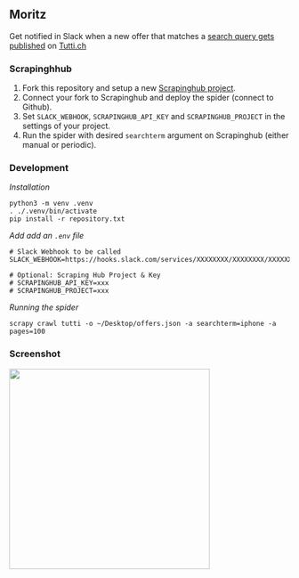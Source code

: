 ## Moritz

Get notified in Slack when a new offer that matches a [search query gets published](http://www.tutti.ch/ganze-schweiz) on [Tutti.ch](http://www.tutti.ch)

### Scrapinghhub

1. Fork this repository and setup a new [Scrapinghub project](https://scrapinghub.com).
2. Connect your fork to Scrapinghub and deploy the spider (connect to Github).
3. Set `SLACK_WEBHOOK`, `SCRAPINGHUB_API_KEY` and `SCRAPINGHUB_PROJECT` in the settings of your project.
4. Run the spider with desired `searchterm` argument on Scrapinghub (either manual or periodic).

### Development

_Installation_

```
python3 -m venv .venv
. ./.venv/bin/activate
pip install -r repository.txt
```

_Add add an `.env` file_

```
# Slack Webhook to be called
SLACK_WEBHOOK=https://hooks.slack.com/services/XXXXXXXX/XXXXXXXX/XXXXXXXX

# Optional: Scraping Hub Project & Key
# SCRAPINGHUB_API_KEY=xxx
# SCRAPINGHUB_PROJECT=xxx
```

_Running the spider_

```
scrapy crawl tutti -o ~/Desktop/offers.json -a searchterm=iphone -a pages=100
```

### Screenshot

<img src="https://github.com/livioso/Moritz/blob/master/screenshot.png?raw=True" width="360">

